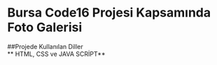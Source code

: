 # Bursa Code16 Projesi Kapsamında Foto Galerisi

##Projede Kullanılan Diller <br>
** HTML, CSS ve JAVA SCRİPT**

